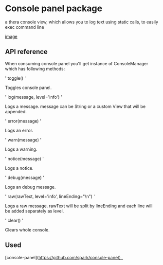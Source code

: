 # Console panel package

a thera console view, which allows you to log text using static calls, to easily exec command line

[image](https://img.alicdn.com/tps/TB1OG1tPVXXXXagXFXXXXXXXXXX-562-300.png)

## API reference

When consuming console panel you'll get instance of ConsoleManager which has following methods:

' toggle() '

Toggles console panel.

' log(message, level='info') '

Logs a message. message can be String or a custom View that will be appended.

' error(message) '

Logs an error.

' warn(message) '

Logs a warning.

' notice(message) '

Logs a notice.

' debug(message) '

Logs an debug message.

' raw(rawText, level='info', lineEnding="\n") '

Logs a raw message. rawText will be split by lineEnding and each line will be added separately as level.

' clear() '

Clears whole console.

## Used

[console-panel](https://github.com/spark/console-panel）
